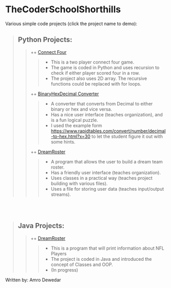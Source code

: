 # TheCoderSchoolShorthills

Various simple code projects (click the project name to demo):

> ## Python Projects:
>> ++ [Connect Four](https://replit.com/@AmroDewedar/SawyerConnectFour#main.py)
>>> - This is a two player connect four game. 
>>> - The game is coded in Python and uses recursion to check if either player scored four in a row. 
>>> - The project also uses 2D array. The recursive functions could be replaced with for loops. 
>>> 
>> ++ [BinaryHexDecimal Converter](https://replit.com/@AmroDewedar/ConnectFourrecursive#main.py)
>>> - A converter that converts from Decimal to either binary or hex and vice versa. 
>>> - Has a nice user interface (teaches organization), and is a fun logical puzzle. 
>>> - I used the example form https://www.rapidtables.com/convert/number/decimal-to-hex.html?x=30 to let the student figure it out with some hints. 
>>> 
>> ++ [DreamRoster](https://replit.com/@AmroDewedar/DreamRoster#main.py)
>>> - A program that allows the user to build a dream team roster. 
>>> - Has a friendly user interface (teaches organization).
>>> - Uses classes in a practical way (teaches project building with various files).
>>> - Uses a file for storing user data (teaches input/output streams).

<br />
<br />

> ## Java Projects:
>> ++ [DreamRoster](https://replit.com/@AmroDewedar/NFLPlayer#Main.java)
>>> - This is a program that will print information about NFL Players
>>> - The project is coded in Java and introduced the concept of Classes and OOP.
>>> - (In progress)

Written by: Amro Dewedar
